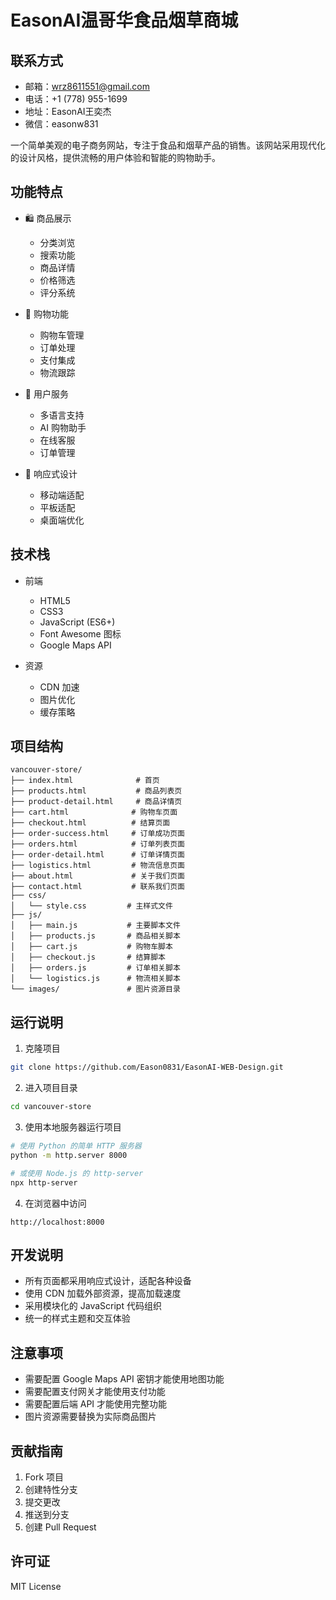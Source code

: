 # EasonAI温哥华食品烟草商城

## 联系方式

- 邮箱：wrz8611551@gmail.com
- 电话：+1 (778) 955-1699
- 地址：EasonAI王奕杰
- 微信：easonw831

一个简单美观的电子商务网站，专注于食品和烟草产品的销售。该网站采用现代化的设计风格，提供流畅的用户体验和智能的购物助手。

## 功能特点

- 🛍️ 商品展示
  - 分类浏览
  - 搜索功能
  - 商品详情
  - 价格筛选
  - 评分系统

- 🛒 购物功能
  - 购物车管理
  - 订单处理
  - 支付集成
  - 物流跟踪

- 👥 用户服务
  - 多语言支持
  - AI 购物助手
  - 在线客服
  - 订单管理

- 📱 响应式设计
  - 移动端适配
  - 平板适配
  - 桌面端优化

## 技术栈

- 前端
  - HTML5
  - CSS3
  - JavaScript (ES6+)
  - Font Awesome 图标
  - Google Maps API

- 资源
  - CDN 加速
  - 图片优化
  - 缓存策略

## 项目结构

```
vancouver-store/
├── index.html              # 首页
├── products.html           # 商品列表页
├── product-detail.html     # 商品详情页
├── cart.html              # 购物车页面
├── checkout.html          # 结算页面
├── order-success.html     # 订单成功页面
├── orders.html            # 订单列表页面
├── order-detail.html      # 订单详情页面
├── logistics.html         # 物流信息页面
├── about.html             # 关于我们页面
├── contact.html           # 联系我们页面
├── css/
│   └── style.css         # 主样式文件
├── js/
│   ├── main.js           # 主要脚本文件
│   ├── products.js       # 商品相关脚本
│   ├── cart.js           # 购物车脚本
│   ├── checkout.js       # 结算脚本
│   ├── orders.js         # 订单相关脚本
│   └── logistics.js      # 物流相关脚本
└── images/               # 图片资源目录
```

## 运行说明

1. 克隆项目
```bash
git clone https://github.com/Eason0831/EasonAI-WEB-Design.git
```

2. 进入项目目录
```bash
cd vancouver-store
```

3. 使用本地服务器运行项目
```bash
# 使用 Python 的简单 HTTP 服务器
python -m http.server 8000

# 或使用 Node.js 的 http-server
npx http-server
```

4. 在浏览器中访问
```
http://localhost:8000
```

## 开发说明

- 所有页面都采用响应式设计，适配各种设备
- 使用 CDN 加载外部资源，提高加载速度
- 采用模块化的 JavaScript 代码组织
- 统一的样式主题和交互体验

## 注意事项

- 需要配置 Google Maps API 密钥才能使用地图功能
- 需要配置支付网关才能使用支付功能
- 需要配置后端 API 才能使用完整功能
- 图片资源需要替换为实际商品图片

## 贡献指南

1. Fork 项目
2. 创建特性分支
3. 提交更改
4. 推送到分支
5. 创建 Pull Request

## 许可证

MIT License
